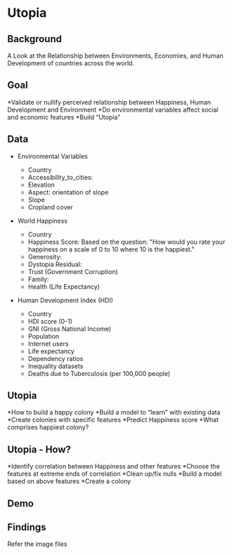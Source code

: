 # Utopia


## Background

A Look at the Relationship between Environments, Economies, and Human Development of countries across the world.

## Goal

*Validate or nullify perceived relationship between Happiness, Human Development and Environment
*Do environmental variables affect social and economic features
*Build “Utopia”


## Data

* Environmental Variables
   * Country
   * Accessibility_to_cities: 
   * Elevation
   * Aspect: orientation of slope
   * Slope
   * Cropland cover
   
* World Happiness
  * Country
  * Happiness Score: Based on the question: "How would you rate your happiness on a scale of 0 to 10 where 10 is the happiest."
  * Generosity: 
  * Dystopia Residual:
  * Trust (Government Corruption)
  * Family: 
  * Health (Life Expectancy)

* Human Development Index (HDI)
    * Country
    * HDI score (0-1)
    * GNI (Gross National Income)
    * Population
    * Internet users
    * Life expectancy
    * Dependency ratios
    * Inequality datasets
    * Deaths due to Tuberculosis (per 100,000 people)
  



##  Utopia

*How to build a happy colony 
*Build a model to “learn” with existing data
*Create colonies with specific features
*Predict Happiness score
*What comprises happiest colony?

## Utopia - How?

*Identify correlation between Happiness and other features
*Choose the features at extreme ends of correlation
*Clean up/fix nulls
*Build a model based on above features
*Create a colony


## Demo



## Findings

Refer the image files
